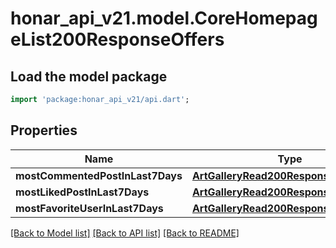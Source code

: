 # honar_api_v21.model.CoreHomepageList200ResponseOffers

## Load the model package
```dart
import 'package:honar_api_v21/api.dart';
```

## Properties
Name | Type | Description | Notes
------------ | ------------- | ------------- | -------------
**mostCommentedPostInLast7Days** | [**ArtGalleryRead200ResponsePostsInner**](ArtGalleryRead200ResponsePostsInner.md) |  | [optional] 
**mostLikedPostInLast7Days** | [**ArtGalleryRead200ResponsePostsInner**](ArtGalleryRead200ResponsePostsInner.md) |  | [optional] 
**mostFavoriteUserInLast7Days** | [**ArtGalleryRead200ResponseOwner**](ArtGalleryRead200ResponseOwner.md) |  | [optional] 

[[Back to Model list]](../README.md#documentation-for-models) [[Back to API list]](../README.md#documentation-for-api-endpoints) [[Back to README]](../README.md)


